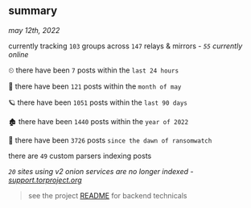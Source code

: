 
## summary
_may 12th, 2022_

currently tracking `103` groups across `147` relays & mirrors - _`55` currently online_

⏲ there have been `7` posts within the `last 24 hours`

🦈 there have been `121` posts within the `month of may`

🪐 there have been `1051` posts within the `last 90 days`

🏚 there have been `1440` posts within the `year of 2022`

🦕 there have been `3726` posts `since the dawn of ransomwatch`

there are `49` custom parsers indexing posts

_`20` sites using v2 onion services are no longer indexed - [support.torproject.org](https://support.torproject.org/onionservices/v2-deprecation/)_

> see the project [README](https://github.com/thetanz/ransomwatch#ransomwatch--) for backend technicals
